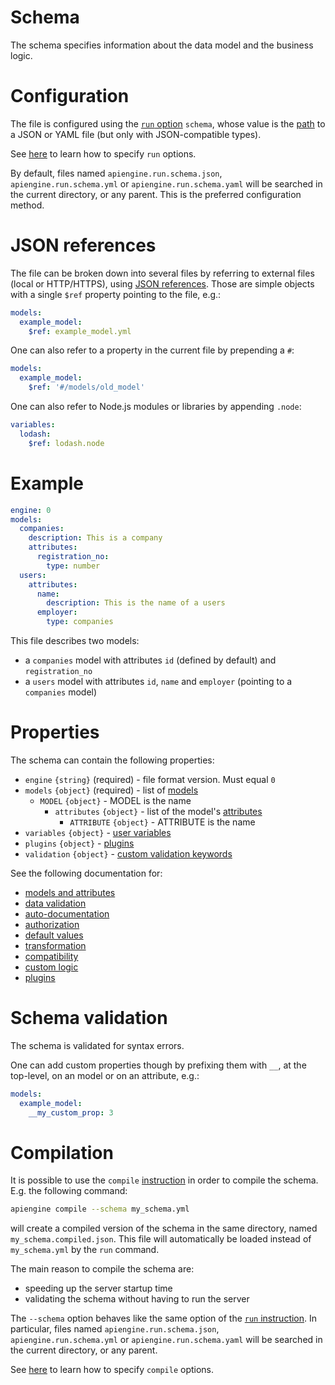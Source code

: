 # Schema

The schema specifies information about the data model and the business logic.

# Configuration

The file is configured using the [`run` option](run.md#options)
`schema`, whose value is the [path](configuration.md#filepaths-options) to a
JSON or YAML file (but only with JSON-compatible types).

See [here](configuration.md) to learn how to specify `run` options.

By default, files named `apiengine.run.schema.json`, `apiengine.run.schema.yml`
or `apiengine.run.schema.yaml` will be searched in the current directory, or
any parent. This is the preferred configuration method.

# JSON references

The file can be broken down into several files by referring to external files
(local or HTTP/HTTPS), using
[JSON references](https://tools.ietf.org/html/draft-pbryan-zyp-json-ref-03).
Those are simple objects with a single `$ref` property pointing to the file,
e.g.:

```yml
models:
  example_model:
    $ref: example_model.yml
```

One can also refer to a property in the current file by prepending a `#`:

```yml
models:
  example_model:
    $ref: '#/models/old_model'
```

One can also refer to Node.js modules or libraries by appending `.node`:

```yml
variables:
  lodash:
    $ref: lodash.node
```

# Example

```yml
engine: 0
models:
  companies:
    description: This is a company
    attributes:
      registration_no:
        type: number
  users:
    attributes:
      name:
        description: This is the name of a users
      employer:
        type: companies
```

This file describes two models:
  - a `companies` model with attributes `id` (defined by default)
    and `registration_no`
  - a `users` model with attributes `id`, `name` and `employer`
    (pointing to a `companies` model)

# Properties

The schema can contain the following properties:
  - `engine` `{string}` (required) - file format version. Must equal `0`
  - `models` `{object}` (required) - list of [models](models.md#models)
    - `MODEL` `{object}` - MODEL is the name
      - `attributes` `{object}` - list of the model's
        [attributes](models.md#attributes)
        - `ATTRIBUTE` `{object}` - ATTRIBUTE is the name
  - `variables` `{object}` - [user variables](functions.md#user-variables)
  - `plugins` `{object}` - [plugins](plugins.md)
  - `validation` `{object}` -
    [custom validation keywords](validation.md#custom-validation)

See the following documentation for:
  - [models and attributes](models.md)
  - [data validation](validation.md)
  - [auto-documentation](autodocumentation.md)
  - [authorization](authorization.md)
  - [default values](default.md)
  - [transformation](transformation.md)
  - [compatibility](compatibility.md)
  - [custom logic](functions.md)
  - [plugins](plugins.md)

# Schema validation

The schema is validated for syntax errors.

One can add custom properties though by prefixing them with `__`, at the
top-level, on an model or on an attribute, e.g.:

```yml
models:
  example_model:
    __my_custom_prop: 3
```

# Compilation

It is possible to use the `compile` [instruction](usage.md) in order to
compile the schema. E.g. the following command:

```bash
apiengine compile --schema my_schema.yml
```

will create a compiled version of the schema in the same directory, named
`my_schema.compiled.json`. This file will automatically be loaded instead of
`my_schema.yml` by the `run` command.

The main reason to compile the schema are:
  - speeding up the server startup time
  - validating the schema without having to run the server

The `--schema` option behaves like the same option of the
[`run` instruction](#configuration).
In particular, files named `apiengine.run.schema.json`, `apiengine.run.schema.yml`
or `apiengine.run.schema.yaml` will be searched in the current directory, or
any parent.

See [here](configuration.md) to learn how to specify `compile` options.
